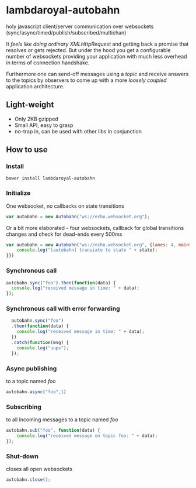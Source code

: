# lambdaroyal-autobahn
holy javascript client/server communication over websockets (sync/async/timed/publish/subscribed/multichan)

It *feels like doing ordinary XMLHttpRequest* and getting back a promise that resolves or gets rejected. But under the hood you get a configurable number of websockets providing your application with much less overhead in terms of connection handshake.

Furthermore one can send-off messages using a *topic* and receive answers to the topics by observers to come up with a more *loosely coupled* application architecture.

## Light-weight

* Only 2KB gzipped
* Small API, easy to grasp
* no-trap in, can be used with other libs in conjunction

## How to use

### Install

```
bower install lambdaroyal-autobahn
```

### Initialize

One websocket, no callbacks on state transitions

```Javascript
var autobahn = new Autobahn("ws://echo.websocket.org");
```

Or a bit more elaborated - four websockets, callback for global transitions changes and check for dead-ends every 500ms

```Javascript
var autobahn = new Autobahn("ws://echo.websocket.org", {lanes: 4, maintainanceInterval: 500, stateCallback: function(state) {
    console.log("[autobahn] transiate to state " + state);
}})
```

### Synchronous call

```Javascript
autobahn.sync("foo").then(function(data) {
  console.log("received message in time: " + data);
});
```

### Synchronous call with error forwarding

```Javascript
  autobahn.sync("foo")
  .then(function(data) {
    console.log("received message in time: " + data);
  })
  .catch(function(msg) {
    console.log("uups");
  });
```

### Async publishing

to a topic named _foo_

```Javascript
autobahn.async("foo",1)
```

### Subscribing

to all incoming messages to a topic named _foo_

```Javascript
autobahn.sub("foo", function(data) {
    console.log("received message on topic foo: " + data);
});
```

### Shut-down

closes all open websockets

```Javascript
autobahn.close();
```
